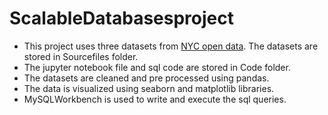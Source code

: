 # ScalableDatabasesproject

-  This project uses three datasets from [NYC open data](https://opendata.cityofnewyork.us/). The datasets are stored in Sourcefiles folder. 
-  The jupyter notebook file and sql code are stored in Code folder. 
-  The datasets are cleaned and pre processed using pandas.
-  The data is visualized using seaborn and matplotlib libraries.
-  MySQLWorkbench is used to write and execute the sql queries.
